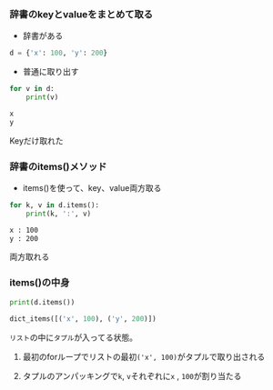 ### 辞書のkeyとvalueをまとめて取る

- 辞書がある
```python
d = {'x': 100, 'y': 200}
```

- 普通に取り出す
```python 
for v in d:
    print(v)
```
```sh
x
y
```
Keyだけ取れた

### 辞書のitems()メソッド
- items()を使って、key、value両方取る
```python 
for k, v in d.items():
    print(k, ':', v)
```
```sh
x : 100
y : 200
```
両方取れる


### items()の中身
```python
print(d.items())

dict_items([('x', 100), ('y', 200)])
```

`リスト`の中に`タプル`が入ってる状態。


1. 最初のforループでリストの最初`('x', 100)`がタプルで取り出される

2. タプルのアンパッキングで`k`, `v`それぞれに`x` , `100`が割り当たる